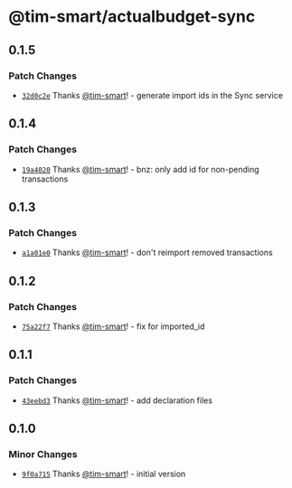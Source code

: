 # @tim-smart/actualbudget-sync

## 0.1.5

### Patch Changes

- [`32d0c2e`](https://github.com/tim-smart/actualbudget-sync/commit/32d0c2ebd4a9711fe6cdb4ec4859e144d69ee6ea) Thanks [@tim-smart](https://github.com/tim-smart)! - generate import ids in the Sync service

## 0.1.4

### Patch Changes

- [`19a4020`](https://github.com/tim-smart/actualbudget-sync/commit/19a4020d022b8b2e3b02ee7aa37d09cf4b4878b3) Thanks [@tim-smart](https://github.com/tim-smart)! - bnz: only add id for non-pending transactions

## 0.1.3

### Patch Changes

- [`a1a01e0`](https://github.com/tim-smart/actualbudget-sync/commit/a1a01e0cd09b7de782bc45ad508b7e42e494ddbb) Thanks [@tim-smart](https://github.com/tim-smart)! - don't reimport removed transactions

## 0.1.2

### Patch Changes

- [`75a22f7`](https://github.com/tim-smart/actualbudget-sync/commit/75a22f77bc8f033b3b8b280593b6563980c19421) Thanks [@tim-smart](https://github.com/tim-smart)! - fix for imported_id

## 0.1.1

### Patch Changes

- [`43eebd3`](https://github.com/tim-smart/actualbudget-sync/commit/43eebd3b1ff732ff507fb429b40977897efd9aad) Thanks [@tim-smart](https://github.com/tim-smart)! - add declaration files

## 0.1.0

### Minor Changes

- [`9f0a715`](https://github.com/tim-smart/actualbudget-sync/commit/9f0a71572cfe6e702bb7bf8883ebd82725a3470f) Thanks [@tim-smart](https://github.com/tim-smart)! - initial version
